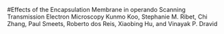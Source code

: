 #Effects of the Encapsulation Membrane in operando Scanning Transmission Electron Microscopy 
Kunmo Koo, Stephanie M. Ribet, Chi Zhang, Paul Smeets, Roberto dos Reis, Xiaobing Hu, and Vinayak P. Dravid
